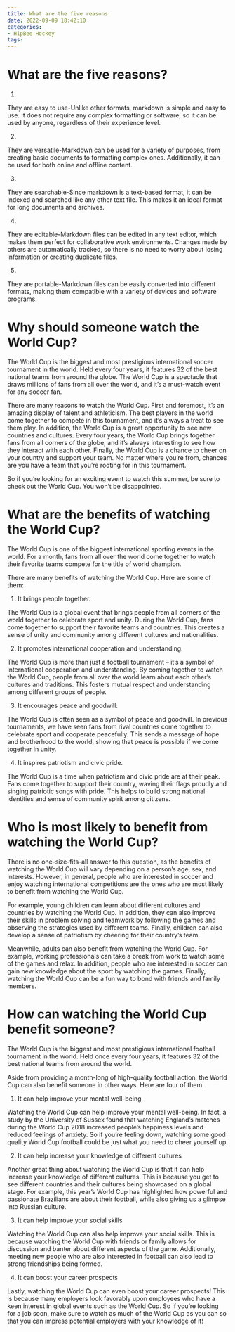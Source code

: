 ```yaml
---
title: What are the five reasons
date: 2022-09-09 18:42:10
categories:
- HipBee Hockey
tags:
---
```



#  What are the five reasons?

1. 
They are easy to use-Unlike other formats, markdown is simple and easy to use. It does not require any complex formatting or software, so it can be used by anyone, regardless of their experience level.

2. 
They are versatile-Markdown can be used for a variety of purposes, from creating basic documents to formatting complex ones. Additionally, it can be used for both online and offline content.

3. 
They are searchable-Since markdown is a text-based format, it can be indexed and searched like any other text file. This makes it an ideal format for long documents and archives.

4. 
They are editable-Markdown files can be edited in any text editor, which makes them perfect for collaborative work environments. Changes made by others are automatically tracked, so there is no need to worry about losing information or creating duplicate files.

5. 
They are portable-Markdown files can be easily converted into different formats, making them compatible with a variety of devices and software programs.

#  Why should someone watch the World Cup?

The World Cup is the biggest and most prestigious international soccer tournament in the world. Held every four years, it features 32 of the best national teams from around the globe. The World Cup is a spectacle that draws millions of fans from all over the world, and it’s a must-watch event for any soccer fan.

There are many reasons to watch the World Cup. First and foremost, it’s an amazing display of talent and athleticism. The best players in the world come together to compete in this tournament, and it’s always a treat to see them play. In addition, the World Cup is a great opportunity to see new countries and cultures. Every four years, the World Cup brings together fans from all corners of the globe, and it’s always interesting to see how they interact with each other. Finally, the World Cup is a chance to cheer on your country and support your team. No matter where you’re from, chances are you have a team that you’re rooting for in this tournament.

So if you’re looking for an exciting event to watch this summer, be sure to check out the World Cup. You won’t be disappointed.

#  What are the benefits of watching the World Cup?

The World Cup is one of the biggest international sporting events in the world. For a month, fans from all over the world come together to watch their favorite teams compete for the title of world champion.

There are many benefits of watching the World Cup. Here are some of them:

1. It brings people together.

The World Cup is a global event that brings people from all corners of the world together to celebrate sport and unity. During the World Cup, fans come together to support their favorite teams and countries. This creates a sense of unity and community among different cultures and nationalities.

2. It promotes international cooperation and understanding.

The World Cup is more than just a football tournament – it’s a symbol of international cooperation and understanding. By coming together to watch the World Cup, people from all over the world learn about each other’s cultures and traditions. This fosters mutual respect and understanding among different groups of people.

3. It encourages peace and goodwill.

The World Cup is often seen as a symbol of peace and goodwill. In previous tournaments, we have seen fans from rival countries come together to celebrate sport and cooperate peacefully. This sends a message of hope and brotherhood to the world, showing that peace is possible if we come together in unity.

4. It inspires patriotism and civic pride.

The World Cup is a time when patriotism and civic pride are at their peak. Fans come together to support their country, waving their flags proudly and singing patriotic songs with pride. This helps to build strong national identities and sense of community spirit among citizens.

#  Who is most likely to benefit from watching the World Cup?

There is no one-size-fits-all answer to this question, as the benefits of watching the World Cup will vary depending on a person’s age, sex, and interests. However, in general, people who are interested in soccer and enjoy watching international competitions are the ones who are most likely to benefit from watching the World Cup.

For example, young children can learn about different cultures and countries by watching the World Cup. In addition, they can also improve their skills in problem solving and teamwork by following the games and observing the strategies used by different teams. Finally, children can also develop a sense of patriotism by cheering for their country’s team.

Meanwhile, adults can also benefit from watching the World Cup. For example, working professionals can take a break from work to watch some of the games and relax. In addition, people who are interested in soccer can gain new knowledge about the sport by watching the games. Finally, watching the World Cup can be a fun way to bond with friends and family members.

#  How can watching the World Cup benefit someone?

The World Cup is the biggest and most prestigious international football tournament in the world. Held once every four years, it features 32 of the best national teams from around the world.

Aside from providing a month-long of high-quality football action, the World Cup can also benefit someone in other ways. Here are four of them:

1) It can help improve your mental well-being

Watching the World Cup can help improve your mental well-being. In fact, a study by the University of Sussex found that watching England’s matches during the World Cup 2018 increased people’s happiness levels and reduced feelings of anxiety. So if you’re feeling down, watching some good quality World Cup football could be just what you need to cheer yourself up.

2) It can help increase your knowledge of different cultures

Another great thing about watching the World Cup is that it can help increase your knowledge of different cultures. This is because you get to see different countries and their cultures being showcased on a global stage. For example, this year’s World Cup has highlighted how powerful and passionate Brazilians are about their football, while also giving us a glimpse into Russian culture.

3) It can help improve your social skills

Watching the World Cup can also help improve your social skills. This is because watching the World Cup with friends or family allows for discussion and banter about different aspects of the game. Additionally, meeting new people who are also interested in football can also lead to strong friendships being formed.

4) It can boost your career prospects

Lastly, watching the World Cup can even boost your career prospects! This is because many employers look favorably upon employees who have a keen interest in global events such as the World Cup. So if you’re looking for a job soon, make sure to watch as much of the World Cup as you can so that you can impress potential employers with your knowledge of it!